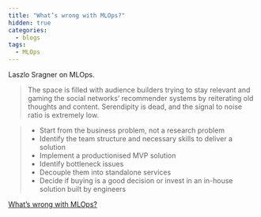 ```yaml
---
title: "What’s wrong with MLOps?"
hidden: true
categories:
  - blogs
tags:
  - MLOps
---
```


Laszlo Sragner on MLOps. 

> The space is filled with audience builders trying to stay relevant and gaming the social networks’
> recommender systems by reiterating old thoughts and content. Serendipity is dead, and the signal to noise ratio is extremely low.

> * Start from the business problem, not a research problem
> * Identify the team structure and necessary skills to deliver a solution
> * Implement a productionised MVP solution 
> * Identify bottleneck issues 
> * Decouple them into standalone services 
> * Decide if buying is a good decision or invest in an in-house solution built by engineers

[What’s wrong with MLOps?](https://laszlo.substack.com/p/whats-wrong-with-mlops)


